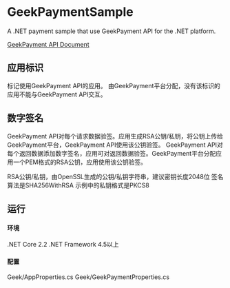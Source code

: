 # GeekPaymentSample

A .NET payment sample that use GeekPayment API for the .NET platform.

[GeekPayment API Document](https://apidoc.geekpayment.com)

## 应用标识
标记使用GeekPayment API的应用。
由GeekPayment平台分配，没有该标识的应用不能与GeekPayment API交互。

## 数字签名
GeekPayment API对每个请求数据验签。应用生成RSA公钥/私钥，将公钥上传给GeekPayment平台，GeekPayment API使用该公钥验签。
GeekPayment API对每个返回数据添加数字签名，应用可对返回数据验签。GeekPayment平台分配应用一个PEM格式的RSA公钥，应用使用该公钥验签。

RSA公钥/私钥，由OpenSSL生成的公钥/私钥字符串，建议密钥长度2048位
签名算法是SHA256WithRSA
示例中的私钥格式是PKCS8

## 运行

#### 环境
.NET Core 2.2
.NET Framework 4.5以上

#### 配置
Geek/AppProperties.cs
Geek/GeekPaymentProperties.cs
